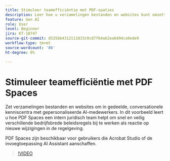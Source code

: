 ```yaml
---
title: Stimuleer teamefficiëntie met PDF-spaties
description: Leer hoe u verzamelingen bestanden en websites kunt omzetten in gedeelde, conversationele kenniscentra met gepersonaliseerde AI-medewerkers
feature: Gen AI
role: User
level: Beginner
jira: KT-18747
source-git-commit: d535bb4312111833c0cd7f64a62ea6494ca9ede9
workflow-type: tm+mt
source-wordcount: '86'
ht-degree: 0%

---
```


# Stimuleer teamefficiëntie met PDF Spaces

Zet verzamelingen bestanden en websites om in gedeelde, conversationele kenniscentra met gepersonaliseerde AI-medewerkers. In dit voorbeeld leert u hoe PDF Spaces een intern juridisch team helpt om snel en veilig verschillende bedrijfsbrede beleidsregels bij te werken als reactie op nieuwe wijzigingen in de regelgeving.

PDF Spaces zijn beschikbaar voor gebruikers die Acrobat Studio of de invoegtoepassing AI Assistant aanschaffen.

>[!VIDEO](https://video.tv.adobe.com/v/3475131?quality=12&learn=on&hidetitle=true)
